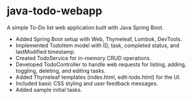 # java-todo-webapp
A simple To-Do list web application built with Java Spring Boot.
- Added Spring Boot setup with Web, Thymeleaf, Lombok, DevTools.
- Implemented TodoItem model with ID, task, completed status, and lastModified timestamp.
- Created TodoService for in-memory CRUD operations.
- Developed TodoController to handle web requests for listing, adding, toggling, deleting, and editing tasks.
- Added Thymeleaf templates (index.html, edit-todo.html) for the UI.
- Included basic CSS styling and user feedback messages.
- Added sample initial tasks.